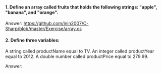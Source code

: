 #### 1. Define an array called fruits that holds the following strings: "apple", "banana", and "orange".

Answer: https://github.com/inin2007/C-Sharp/blob/master/Exercise/array.cs

#### 2. Define three variables:
A string called productName equal to TV.
An integer called productYear equal to 2012.
A double number called productPrice equal to 279.99.

Answer: 
